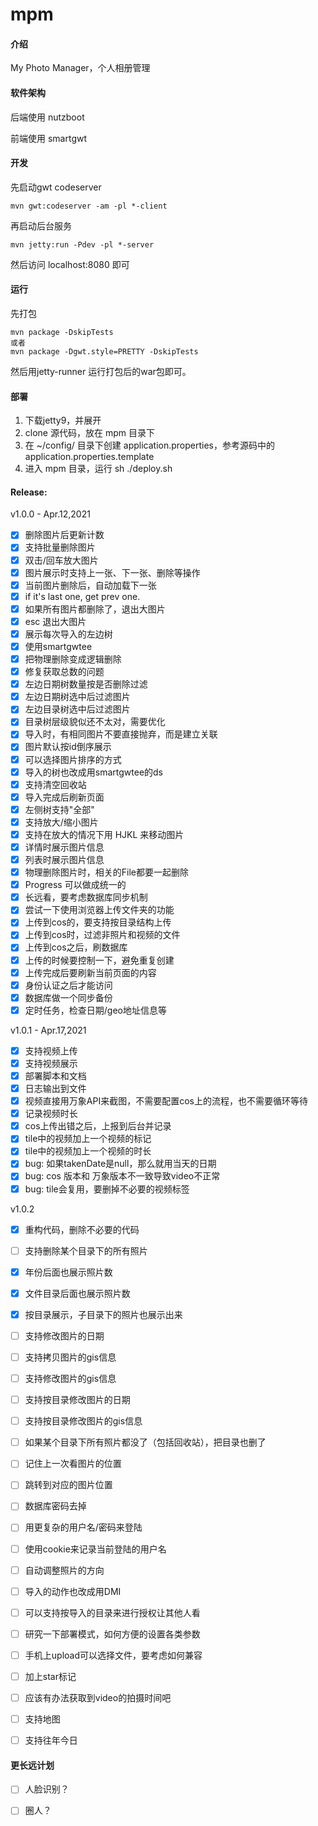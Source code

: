 # mpm

#### 介绍
My Photo Manager，个人相册管理

#### 软件架构

后端使用 nutzboot

前端使用 smartgwt

#### 开发

先启动gwt codeserver
```
mvn gwt:codeserver -am -pl *-client
```
再启动后台服务
```
mvn jetty:run -Pdev -pl *-server
```

然后访问 localhost:8080 即可

#### 运行

先打包
```
mvn package -DskipTests
或者
mvn package -Dgwt.style=PRETTY -DskipTests
```

然后用jetty-runner 运行打包后的war包即可。

#### 部署

1. 下载jetty9，并展开
2. clone 源代码，放在 mpm 目录下
3. 在 ~/config/ 目录下创建 application.properties，参考源码中的 application.properties.template
4. 进入 mpm 目录，运行 sh ./deploy.sh

#### Release:

v1.0.0 - Apr.12,2021
- [x] 删除图片后更新计数
- [x] 支持批量删除图片
- [x] 双击/回车放大图片
- [x] 图片展示时支持上一张、下一张、删除等操作
- [x] 当前图片删除后，自动加载下一张
- [x] if it's last one, get prev one.
- [x] 如果所有图片都删除了，退出大图片
- [x] esc 退出大图片
- [x] 展示每次导入的左边树
- [x] 使用smartgwtee
- [x] 把物理删除变成逻辑删除
- [x] 修复获取总数的问题
- [x] 左边日期树数量按是否删除过滤
- [x] 左边日期树选中后过滤图片
- [x] 左边目录树选中后过滤图片
- [x] 目录树层级貌似还不太对，需要优化
- [x] 导入时，有相同图片不要直接抛弃，而是建立关联
- [x] 图片默认按id倒序展示
- [x] 可以选择图片排序的方式
- [x] 导入的树也改成用smartgwtee的ds
- [x] 支持清空回收站
- [x] 导入完成后刷新页面
- [x] 左侧树支持"全部"
- [x] 支持放大/缩小图片
- [x] 支持在放大的情况下用 HJKL 来移动图片
- [x] 详情时展示图片信息
- [x] 列表时展示图片信息
- [x] 物理删除图片时，相关的File都要一起删除
- [x] Progress 可以做成统一的
- [x] 长远看，要考虑数据库同步机制
- [x] 尝试一下使用浏览器上传文件夹的功能
- [x] 上传到cos的，要支持按目录结构上传
- [x] 上传到cos时，过滤非照片和视频的文件
- [x] 上传到cos之后，刷数据库
- [x] 上传的时候要控制一下，避免重复创建
- [x] 上传完成后要刷新当前页面的内容
- [x] 身份认证之后才能访问
- [x] 数据库做一个同步备份
- [x] 定时任务，检查日期/geo地址信息等

v1.0.1 - Apr.17,2021
- [x] 支持视频上传
- [x] 支持视频展示
- [x] 部署脚本和文档
- [x] 日志输出到文件
- [x] 视频直接用万象API来截图，不需要配置cos上的流程，也不需要循环等待
- [x] 记录视频时长
- [x] cos上传出错之后，上报到后台并记录
- [x] tile中的视频加上一个视频的标记
- [x] tile中的视频加上一个视频的时长
- [x] bug: 如果takenDate是null，那么就用当天的日期 
- [x] bug: cos 版本和 万象版本不一致导致video不正常
- [x] bug: tile会复用，要删掉不必要的视频标签

v1.0.2
- [x] 重构代码，删除不必要的代码
- [ ] 支持删除某个目录下的所有照片
- [x] 年份后面也展示照片数
- [x] 文件目录后面也展示照片数
- [x] 按目录展示，子目录下的照片也展示出来
- [ ] 支持修改图片的日期
- [ ] 支持拷贝图片的gis信息 
- [ ] 支持修改图片的gis信息
- [ ] 支持按目录修改图片的日期
- [ ] 支持按目录修改图片的gis信息
- [ ] 如果某个目录下所有照片都没了（包括回收站），把目录也删了

- [ ] 记住上一次看图片的位置
- [ ] 跳转到对应的图片位置
- [ ] 数据库密码去掉
- [ ] 用更复杂的用户名/密码来登陆
- [ ] 使用cookie来记录当前登陆的用户名
- [ ] 自动调整照片的方向
- [ ] 导入的动作也改成用DMI
- [ ] 可以支持按导入的目录来进行授权让其他人看
- [ ] 研究一下部署模式，如何方便的设置各类参数
- [ ] 手机上upload可以选择文件，要考虑如何兼容
- [ ] 加上star标记
- [ ] 应该有办法获取到video的拍摄时间吧
- [ ] 支持地图
- [ ] 支持往年今日

#### 更长远计划

- [ ] 人脸识别？
- [ ] 圈人？

